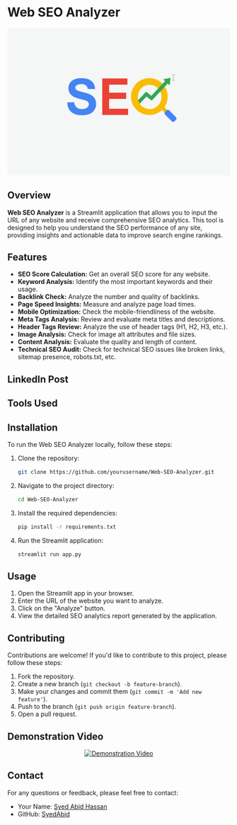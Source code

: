 # Web SEO Analyzer

<div align="center">
  <img src="https://github.com/Syed-Abid/Web-SEO-Analyzer/blob/main/seo%20image.jpg" alt="SEO Logo">
</div>

## Overview

**Web SEO Analyzer** is a Streamlit application that allows you to input the URL of any website and receive comprehensive SEO analytics. This tool is designed to help you understand the SEO performance of any site, providing insights and actionable data to improve search engine rankings.

## Features

- **SEO Score Calculation:** Get an overall SEO score for any website.
- **Keyword Analysis:** Identify the most important keywords and their usage.
- **Backlink Check:** Analyze the number and quality of backlinks.
- **Page Speed Insights:** Measure and analyze page load times.
- **Mobile Optimization:** Check the mobile-friendliness of the website.
- **Meta Tags Analysis:** Review and evaluate meta titles and descriptions.
- **Header Tags Review:** Analyze the use of header tags (H1, H2, H3, etc.).
- **Image Analysis:** Check for image alt attributes and file sizes.
- **Content Analysis:** Evaluate the quality and length of content.
- **Technical SEO Audit:** Check for technical SEO issues like broken links, sitemap presence, robots.txt, etc.

## LinkedIn Post

## Tools Used


## Installation

To run the Web SEO Analyzer locally, follow these steps:

1. Clone the repository:
    ```sh
    git clone https://github.com/yourusername/Web-SEO-Analyzer.git
    ```
2. Navigate to the project directory:
    ```sh
    cd Web-SEO-Analyzer
    ```
3. Install the required dependencies:
    ```sh
    pip install -r requirements.txt
    ```
4. Run the Streamlit application:
    ```sh
    streamlit run app.py
    ```

## Usage

1. Open the Streamlit app in your browser.
2. Enter the URL of the website you want to analyze.
3. Click on the "Analyze" button.
4. View the detailed SEO analytics report generated by the application.

## Contributing

Contributions are welcome! If you'd like to contribute to this project, please follow these steps:

1. Fork the repository.
2. Create a new branch (`git checkout -b feature-branch`).
3. Make your changes and commit them (`git commit -m 'Add new feature'`).
4. Push to the branch (`git push origin feature-branch`).
5. Open a pull request.

## Demonstration Video

<p align="center">
  <a href="https://www.youtube.com/watch?v=nBQGcda9la0">
    <img src="https://images.ctfassets.net/dfcvkz6j859j/21hlm48z8aSpYVwvAxOcY/c55678def3d6856498c88c9b1ed3f05f/step-by-step-performing-seo-analysis.png" alt="Demonstration Video">
  </a>
</p>

## Contact

For any questions or feedback, please feel free to contact:

- Your Name: [Syed Abid Hassan](mailto:abidhassanjaffri31@gmail.com)
- GitHub: [SyedAbid](https://github.com/Syed-Abid)
